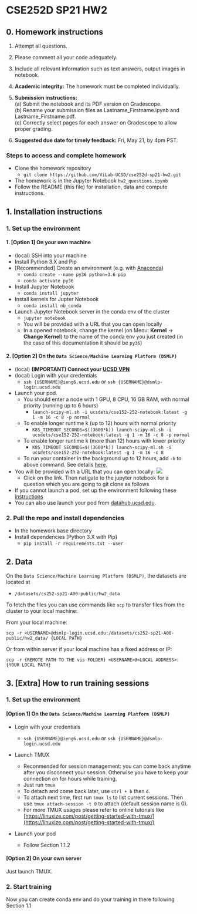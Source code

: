 # CSE252D SP21 HW2
## 0. Homework instructions

1. Attempt all questions.
2. Please comment all your code adequately.
3. Include all relevant information such as text answers, output images in notebook.
4. **Academic integrity:** The homework must be completed individually.

5. **Submission instructions:**  
 (a) Submit the notebook and its PDF version on Gradescope.  
 (b) Rename your submission files as Lastname_Firstname.ipynb and Lastname_Firstname.pdf.  
 (c) Correctly select pages for each answer on Gradescope to allow proper grading.

6. **Suggested due date for timely feedback:** Fri, May 21, by 4pm PST.

### Steps to access and complete homework
- Clone the homework repository
    - ``git clone https://github.com/ViLab-UCSD/cse252d-sp21-hw2.git``
- The homework is in the Jupyter Notebook ``hw2_questions.ipynb``
- Follow the README (this file) for installation, data and compute instructions.

## 1. Installation instructions
### 1. Set up the environment
#### 1. [Option 1] On your own machine
- (local) SSH into your machine
- Install Python 3.X and Pip
- [Recommended] Create an environment (e.g. with [Anaconda](https://docs.conda.io/en/latest/miniconda.html))
    - ``conda create --name py36 python=3.6 pip``
    - ``conda activate py36``
- Install Jupyter Notebook
    - ``conda install jupyter``
- Install kernels for Jupter Notebook
    - ``conda install nb_conda``
- Launch Jupyter Notebook server in the conda env of the cluster
    - `jupyter notebook`
    - You will be provided with a URL that you can open locally
    - In a opened notebook, change the kernel (on Menu: **Kernel** -> **Change Kernel**) to the name of the conda env you just created (in the case of this documentation it should be `py36`)
    
#### 2. [Option 2] On the `Data Science/Machine Learning Platform (DSMLP)`
- (local) **(IMPORTANT) Connect your [UCSD VPN](https://blink.ucsd.edu/technology/network/connections/off-campus/VPN/index.html)**
- (local) Login with your credentials
    - `ssh {USERNAME}@ieng6.ucsd.edu` or `ssh {USERNAME}@dsmlp-login.ucsd.edu`
- Launch your pod. 
    - You should enter a node with 1 GPU, 8 CPU, 16 GB RAM, with normal priority (running up to 6 hours)
        - ``launch-scipy-ml.sh -i ucsdets/cse152-252-notebook:latest -g 1 -m 16 -c 8 -p normal``
    - To enable longer runtime k (up to 12) hours with normal priority
        - ``K8S_TIMEOUT_SECONDS=$((3600*k)) launch-scipy-ml.sh -i ucsdets/cse152-252-notebook:latest -g 1 -m 16 -c 8 -p normal``
    - To enable longer runtime k (more than 12) hours with lower priority
        - ``K8S_TIMEOUT_SECONDS=$((3600*k)) launch-scipy-ml.sh -i ucsdets/cse152-252-notebook:latest -g 1 -m 16 -c 8``
    - To run your container in the background up to 12 hours, add ``-b`` to above command. See details [here](https://support.ucsd.edu/its?id=kb_article_view&sys_kb_id=c72a818f1b8e6050df40ed7dee4bcb31).
- You will be provided with a URL that you can open locally:
    ![](demo_jupyter.png)
    - Click on the link. Then natigate to the jupyter notebook for a question which you are going to git clone as follows
- If you cannot launch a pod, set up the environment following these [instructions](https://support.ucsd.edu/its?id=kb_article_view&sys_kb_id=cbb951c31b42a050df40ed7dee4bcb9e)
- You can also use launch your pod from [datahub.ucsd.edu](datahub.ucsd.edu).

    
### 2. Pull the repo and install dependencies
- In the homework base directory
- Install dependencies (Python 3.X with Pip)
    - ``pip install -r requirements.txt --user``

## 2. Data
On the ``Data Science/Machine Learning Platform (DSMLP)``, the datasets are located at
- `/datasets/cs252-sp21-A00-public/hw2_data`

To fetch the files you can use commands like `scp` to transfer files from the cluster to your local machine:

From your local machine: 

``scp -r <USERNAME>@dsmlp-login.ucsd.edu:/datasets/cs252-sp21-A00-public/hw2_data/ {LOCAL PATH}``

Or from within server if your local machine has a fixed address or IP:

``scp -r {REMOTE PATH TO THE vis FOLDER} <USERNAME>@<LOCAL ADDRESS>:{YOUR LOCAL PATH}``


## 3. [Extra] How to run training sessions

### 1. Set up the environment

#### [Option 1] On the ``Data Science/Machine Learning Platform (DSMLP)``

- Login with your credentials
    - `ssh {USERNAME}@ieng6.ucsd.edu` or `ssh {USERNAME}@dsmlp-login.ucsd.edu`

-  Launch TMUX
    - Reconmended for session management: you can come back anytime after you disconnect your session. Otherwise you have to keep your connection on for hours while training.
    - Just run ``tmux``
    - To detach and come back later, use `ctrl + b` then `d`. 
    - To attach next time, first run `tmux ls` to list current sessions. Then use `tmux attach-session -t 0` to attach (default session name is 0).
    - For more TMUX usages please refer to online tutorials like [https://linuxize.com/post/getting-started-with-tmux/](https://linuxize.com/post/getting-started-with-tmux/)

-  Launch your pod
    - Follow Section 1.1.2

#### [Option 2] On your own server
Just launch TMUX.

### 2. Start training
Now you can create conda env and do your training in there following Section 1.1
